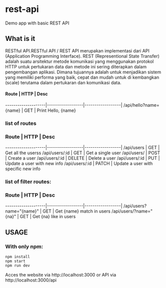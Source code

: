 # rest-api
Demo app with basic REST API

## What is it
RESTful API.RESTful API / REST API merupakan implementasi dari API (Application Programming Interface). REST (Representional State Transfer) adalah suatu arsitektur metode komunikasi yang menggunakan protokol HTTP untuk pertukaran data dan metode ini sering diterapkan dalam pengembangan aplikasi. Dimana tujuannya adalah untuk menjadikan sistem yang memiliki performa yang baik, cepat dan mudah untuk di kembangkan (scale) terutama dalam pertukaran dan komunikasi data.


#### Route |   HTTP  |     Desc
--------------------|------------------|------------------|
/api/hello?name={name} | GET | Print Hello, {name}

### list of routes

### Route |   HTTP  |     Desc
--------------------|------------------|------------------|
/api/users | GET | Get all the userss
/api/users/:id | GET | Get a single user
/api/users/ | POST | Create a user
/api/users/:id | DELETE | Delete a user
/api/users/:id | PUT | Update a user with new info
/api/users/:id | PATCH | Update a user with specific new info

### list of filter routes:

### Route |   HTTP  |     Desc
--------------------|------------------|------------------|
/api/users?name="{name}" | GET | Get {name} match in users
/api/users/?name="{na}" | GET | Get {na} like in users

## USAGE
### With only npm:
    npm install
    npm start
    npm run dev
Acces the website via http://localhost:3000 or API via
http://localhost:3000/api
